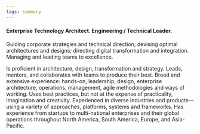 ```yaml
---
tags: summary
---
```


#### Enterprise Technology Architect. Engineering / Technical Leader.

Guiding corporate strategies and technical direction; devising optimal architectures and designs; directing digital transformation and integration. Managing and leading teams to excellence.

Is proficient in architecture, design, transformation and strategy. Leads, mentors, and collaborates with teams to produce their best. Broad and extensive experience: hands-on, leadership, design, enterprise architecture, operations, management, agile methodologies and ways of working. Uses best practices, but not at the expense of practicality, imagination and creativity. Experienced in diverse industries and products—using a variety of approaches, platforms, systems and frameworks. Has experience from startups to multi-national enterprises and their global operations throughout North America, South America, Europe, and Asia-Pacific.
